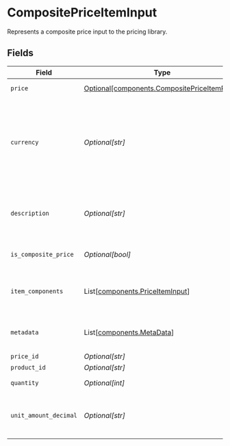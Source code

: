 # CompositePriceItemInput

Represents a composite price input to the pricing library.


## Fields

| Field                                                                                                                                                                                    | Type                                                                                                                                                                                     | Required                                                                                                                                                                                 | Description                                                                                                                                                                              | Example                                                                                                                                                                                  |
| ---------------------------------------------------------------------------------------------------------------------------------------------------------------------------------------- | ---------------------------------------------------------------------------------------------------------------------------------------------------------------------------------------- | ---------------------------------------------------------------------------------------------------------------------------------------------------------------------------------------- | ---------------------------------------------------------------------------------------------------------------------------------------------------------------------------------------- | ---------------------------------------------------------------------------------------------------------------------------------------------------------------------------------------- |
| `price`                                                                                                                                                                                  | [Optional[components.CompositePriceItemPrice]](../../models/components/compositepriceitemprice.md)                                                                                       | :heavy_minus_sign:                                                                                                                                                                       | The price snapshot data.                                                                                                                                                                 |                                                                                                                                                                                          |
| `currency`                                                                                                                                                                               | *Optional[str]*                                                                                                                                                                          | :heavy_minus_sign:                                                                                                                                                                       | Three-letter ISO currency code, in lowercase. Must be a supported currency.<br/>ISO 4217 CURRENCY CODES as specified in the documentation: https://www.iso.org/iso-4217-currency-codes.html<br/> | EUR                                                                                                                                                                                      |
| `description`                                                                                                                                                                            | *Optional[str]*                                                                                                                                                                          | :heavy_minus_sign:                                                                                                                                                                       | An arbitrary string attached to the price item. Often useful for displaying to users. Defaults to product name.                                                                          |                                                                                                                                                                                          |
| `is_composite_price`                                                                                                                                                                     | *Optional[bool]*                                                                                                                                                                         | :heavy_minus_sign:                                                                                                                                                                       | The flag for prices that contain price components.                                                                                                                                       |                                                                                                                                                                                          |
| `item_components`                                                                                                                                                                        | List[[components.PriceItemInput](../../models/components/priceiteminput.md)]                                                                                                             | :heavy_minus_sign:                                                                                                                                                                       | Contains price item configurations, per price component, when the main price item is a [composite price](/api/pricing#tag/dynamic_price_schema).                                         |                                                                                                                                                                                          |
| `metadata`                                                                                                                                                                               | List[[components.MetaData](../../models/components/metadata.md)]                                                                                                                         | :heavy_minus_sign:                                                                                                                                                                       | A set of key-value pairs used to store meta data information about an entity.                                                                                                            |                                                                                                                                                                                          |
| `price_id`                                                                                                                                                                               | *Optional[str]*                                                                                                                                                                          | :heavy_minus_sign:                                                                                                                                                                       | The id of the price.                                                                                                                                                                     |                                                                                                                                                                                          |
| `product_id`                                                                                                                                                                             | *Optional[str]*                                                                                                                                                                          | :heavy_minus_sign:                                                                                                                                                                       | The id of the product.                                                                                                                                                                   |                                                                                                                                                                                          |
| `quantity`                                                                                                                                                                               | *Optional[int]*                                                                                                                                                                          | :heavy_minus_sign:                                                                                                                                                                       | The quantity of products being purchased.                                                                                                                                                |                                                                                                                                                                                          |
| `unit_amount_decimal`                                                                                                                                                                    | *Optional[str]*                                                                                                                                                                          | :heavy_minus_sign:                                                                                                                                                                       | The unit amount in cents to be charged, represented as a decimal string with at most 12 decimal places.                                                                                  |                                                                                                                                                                                          |